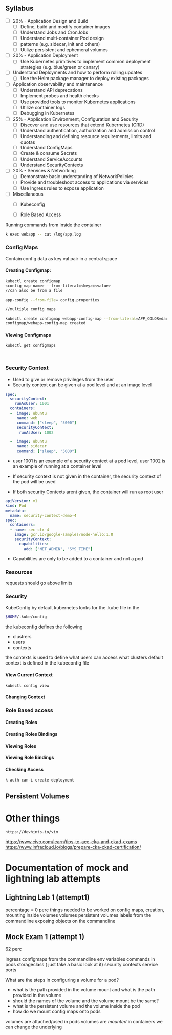 

## Syllabus
 - [ ] 20% - Application Design and Build
     - [ ] Define, build and modify container images
     - [ ] Understand Jobs and CronJobs
     - [ ] Understand multi-container Pod design  
     - [ ] patterns (e.g. sidecar, init and others)
     - [ ]  Utilize persistent and ephemeral volumes
 - [ ] 20% - Application Deployment
    - [ ] Use Kubernetes primitives to implement  common deployment strategies (e.g. blue/green or canary) 
- [ ] Understand Deployments and how to  perform rolling updates
    - [ ] Use the Helm package manager to deploy existing packages
- [ ] Application observability  and maintenance
	- [ ] Understand API deprecations
	- [ ] Implement probes and health checks
	- [ ] Use provided tools to monitor Kubernetes  applications
	- [ ]  Utilize container logs
	- [ ] Debugging in Kubernetes
 - [ ] 25% - Application Environment,  Configuration and Security
	- [ ] Discover and use resources that extend Kubernetes (CRD)
	- [ ] Understand authentication, authorization and admission control
	- [ ] Understanding and defining resource  requirements, limits and quotas
	- [ ] Understand ConfigMaps
	- [ ] Create & consume Secrets
	- [ ] Understand ServiceAccounts
	- [ ] Understand SecurityContexts
 - [ ] 20% - Services & Networking
	 - [ ] Demonstrate basic understanding of  NetworkPolicies
	 - [ ] Provide and troubleshoot access to  applications via services
	- [ ] Use Ingress rules to expose application
- [ ] Miscellaneous 
	- [ ] Kubeconfig
	- [ ] Role Based Access
	


Running commands from inside the container
```bash
k exec webapp -- cat /log/app.log
```


### Config Maps 

Contain config data as key val pair in a central space

#### Creating Configmap:

```bash
kubectl create configmap 
<config-map-name> --from-literal=<key>=<value> 
//can also be from a file 

app-config --from-file= config.properties

//multiple config maps 

kubectl create configmap webapp-config-map --from-literal=APP_COLOR=darkblue --from-literal=APP_OTHER=disregard
configmap/webapp-config-map created
```

#### Viewing Configmaps
```bash
kubectl get configmaps
```

```YAML
 


```



### Security Context 
- Used to give or remove privileges from the user
- Security context can be given at a pod level and at an image level 
```yaml
spec:
  securityContext:
    runAsUser: 1001
  containers:
  -  image: ubuntu
     name: web
     command: ["sleep", "5000"]
     securityContext:
      runAsUser: 1002

  -  image: ubuntu
     name: sidecar
     command: ["sleep", "5000"]

```


- user 1001 is an example of a security context at a pod level, user 1002 is an example of running at  a container level

- If security context is not given in the container, the security context of the pod will be used

- If both security Contexts arent given, the container will run as root user



```yaml
apiVersion: v1
kind: Pod
metadata:
  name: security-context-demo-4
spec:
  containers:
  - name: sec-ctx-4
    image: gcr.io/google-samples/node-hello:1.0
    securityContext:
      capabilities:
        add: ["NET_ADMIN", "SYS_TIME"]
```

- Capabilities are only to be added to a container and not a pod


### Resources
 requests should go above limits 

### Security 
KubeConfig 
by default kubernetes looks for the .kube file in 
the 
```bash
$HOME/.kube/config
```

the kubeconfig defines the following 
- clustrers
- users 
- contexts

the contexts is used to define what users can access what clusters
default context is defined in the kubeconfig file


#### View Current Context
```shell
kubectl config view
```

#### Changing Context


### Role Based access

#### Creating Roles
#### Creating Roles Bindings

#### Viewing Roles
#### Viewing Role Bindings

#### Checking Access
```bash
k auth can-i create deployment
```


## Persistent Volumes

# Other things 
	https://devhints.io/vim
https://www.civo.com/learn/tips-to-ace-cka-and-ckad-exams
https://www.infracloud.io/blogs/prepare-cka-ckad-certification/

# Documentation of mock and lightning lab attempts

## Lightning Lab 1 (attempt1)

percentage = 0 perc
things needed to be worked on
config maps, creation, mounting inside volumes
volumes
persistent volumes
labels from the commandline 
exposing objects on the commandline 


## Mock Exam 1 (attempt 1)

62 perc


Ingress 
configmaps from the commandline
env variables
commands in pods
storageclass ( just take a basic look at it)
security contexts
service ports 

What are the steps in configuring a volume for a pod?
- what is the path provided in the volume mount and what is the path provided in the volume 
- should the names of the volume and the volume mount be the same?
- what is the persistent volume and the volume inside the pod
- how do we mount config maps onto pods

volumes are attached/used in pods
volumes are _mounted_ in containers
we can change the underlying 